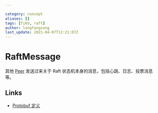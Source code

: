 ```yaml
---

category: concept
aliases: []
tags: [TiKV, raft]
author: longfangsong
last_update: 2021-04-07T12:21:07Z
---
```


# RaftMessage

其他 [Peer](/tipedia/zh/what/Peer.html) 发送过来关于 Raft 状态机本身的消息，包括心跳、日志、投票消息等。

## Links

- [Protobuf 定义](https://github.com/pingcap/kvproto/blob/df6eb226fab0377bf16d0d148a92a23acf61708c/proto/raft_serverpb.proto#L12)
